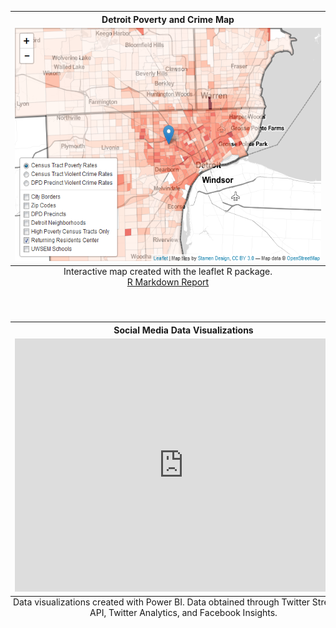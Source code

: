 
<table width="75%" border="0">

<th> Detroit Poverty and Crime Map </th>

<tr>
<td>
<a href="http://rpubs.com/sarahschmidt/268691"><img src="https://github.com/saraheschmidt/saraheschmidt.github.io/blob/master/Map.png?raw=true" width="540" height="373.5" />

<caption align="bottom" text-align="left">Interactive map created with the leaflet R package. <br> <a href="http://rpubs.com/sarahschmidt/268723"> R Markdown Report </a> </caption>
</td>
</tr>

</table>

<br>

<table width="75%" border="0">

<th> Social Media Data Visualizations </th>

<tr>

<td>
<iframe width="540" height="405" src="https://app.powerbi.com/view?r=eyJrIjoiZDM0ZjQ2NjQtNmRlNy00NDJiLWJlZDItMjJkMjBlNjQ0NDdmIiwidCI6ImIxNTJkZTI1LTYxZDMtNDlhMi1hMmY4LTczMWQ2ZTgxNDAyOSIsImMiOjN9" frameborder="0" allowFullScreen="true"></iframe>
</td>

</tr>

<caption align="bottom">Data visualizations created with Power BI. Data obtained through Twitter Streaming API, Twitter Analytics, and Facebook Insights. </caption>


</table>
